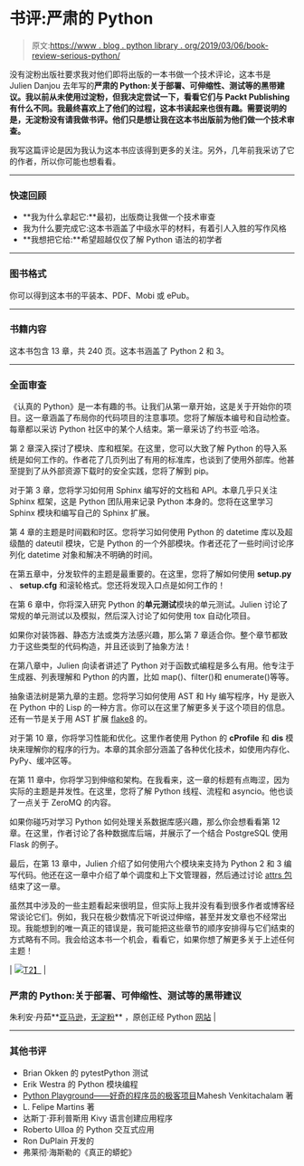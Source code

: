 # 书评:严肃的 Python

> 原文:[https://www . blog . python library . org/2019/03/06/book-review-serious-python/](https://www.blog.pythonlibrary.org/2019/03/06/book-review-serious-python/)

没有淀粉出版社要求我对他们即将出版的一本书做一个技术评论，这本书是 Julien Danjou 去年写的**严肃的 Python:关于部署、可伸缩性、测试等的黑带建议。我以前从未使用过淀粉，但我决定尝试一下，看看它们与 Packt Publishing 有什么不同。我最终喜欢上了他们的过程，这本书读起来也很有趣。需要说明的是，无淀粉没有请我做书评。他们只是想让我在这本书出版前为他们做一个技术审查。**

我写这篇评论是因为我认为这本书应该得到更多的关注。另外，几年前我采访了它的作者，所以你可能也想看看。

* * *

### 快速回顾

*   **我为什么拿起它:**最初，出版商让我做一个技术审查
*   我为什么要完成它:这本书涵盖了中级水平的材料，有着引人入胜的写作风格
*   **我想把它给:**希望超越仅仅了解 Python 语法的初学者

* * *

### 图书格式

你可以得到这本书的平装本、PDF、Mobi 或 ePub。

* * *

### 书籍内容

这本书包含 13 章，共 240 页。这本书涵盖了 Python 2 和 3。

* * *

### 全面审查

《认真的 Python》是一本有趣的书。让我们从第一章开始，这是关于开始你的项目。这一章涵盖了布局你的代码项目的注意事项。您将了解版本编号和自动检查。每章都以采访 Python 社区中的某个人结束。第一章采访了约书亚·哈洛。

第 2 章深入探讨了模块、库和框架。在这里，您可以大致了解 Python 的导入系统是如何工作的。作者花了几页列出了有用的标准库，也谈到了使用外部库。他甚至提到了从外部资源下载时的安全实践，您将了解到 pip。

对于第 3 章，您将学习如何用 Sphinx 编写好的文档和 API。本章几乎只关注 Sphinx 框架，这是 Python 团队用来记录 Python 本身的。您将在这里学习 Sphinx 模块和编写自己的 Sphinx 扩展。

第 4 章的主题是时间戳和时区。您将学习如何使用 Python 的 datetime 库以及超级酷的 dateutil 模块，它是 Python 的一个外部模块。作者还花了一些时间讨论序列化 datetime 对象和解决不明确的时间。

在第五章中，分发软件的主题是最重要的。在这里，您将了解如何使用 **setup.py** 、 **setup.cfg** 和滚轮格式。您还将发现入口点是如何工作的！

在第 6 章中，你将深入研究 Python 的**单元测试**模块的单元测试。Julien 讨论了常规的单元测试以及模拟，然后深入讨论了如何使用 tox 自动化项目。

如果你对装饰器、静态方法或类方法感兴趣，那么第 7 章适合你。整个章节都致力于这些类型的代码构造，并且还谈到了抽象方法！

在第八章中，Julien 向读者讲述了 Python 对于函数式编程是多么有用。他专注于生成器、列表理解和 Python 的内置，比如 map()、filter()和 enumerate()等等。

抽象语法树是第九章的主题。您将学习如何使用 AST 和 Hy 编写程序，Hy 是嵌入在 Python 中的 Lisp 的一种方言。你可以在这里了解更多关于这个项目的信息。还有一节是关于用 AST 扩展 [flake8](http://flake8.pycqa.org/en/latest/) 的。

对于第 10 章，你将学习性能和优化。这里作者使用 Python 的 **cProfile** 和 **dis** 模块来理解你的程序的行为。本章的其余部分涵盖了各种优化技术，如使用内存化、PyPy、缓冲区等。

在第 11 章中，你将学习到伸缩和架构。在我看来，这一章的标题有点晦涩，因为实际的主题是并发性。在这里，您将了解 Python 线程、流程和 asyncio。他也谈了一点关于 ZeroMQ 的内容。

如果你碰巧对学习 Python 如何处理关系数据库感兴趣，那么你会想看看第 12 章。在这里，作者讨论了各种数据库后端，并展示了一个结合 PostgreSQL 使用 Flask 的例子。

最后，在第 13 章中，Julien 介绍了如何使用六个模块来支持为 Python 2 和 3 编写代码。他还在这一章中介绍了单个调度和上下文管理器，然后通过讨论 [attrs 包](http://www.attrs.org/en/stable/)结束了这一章。

虽然其中涉及的一些主题看起来很明显，但实际上我并没有看到很多作者或博客经常谈论它们。例如，我只在极少数情况下听说过伸缩，甚至并发文章也不经常出现。我能想到的唯一真正的错误是，我可能把这些章节的顺序安排得与它们结束的方式略有不同。我会给这本书一个机会，看看它，如果你想了解更多关于上述任何主题！

| [![](../Images/43cee9a7a241c4b5287f65b07746a8f1.png)T2】](https://amzn.to/2ERKUs7) | 

### 严肃的 Python:关于部署、可伸缩性、测试等的黑带建议

朱利安·丹茹**[亚马逊](https://amzn.to/2ERKUs7)，[无淀粉](https://nostarch.com/seriouspython)** ，原创正经 Python [网站](https://serious-python.com/) |

* * *

### 其他书评

*   Brian Okken 的 pytestPython 测试
*   Erik Westra 的 Python 模块编程
*   [Python Playground——好奇的程序员的极客项目](https://www.blog.pythonlibrary.org/2015/12/11/book-review-python-playground-geeky-projects-for-the-curious-programmer/)Mahesh Venkitachalam 著
*   L. Felipe Martins 著
*   达斯丁·菲利普斯用 Kivy 语言创建应用程序
*   Roberto Ulloa 的 Python 交互式应用
*   Ron DuPlain 开发的
*   弗莱彻·海斯勒的《真正的蟒蛇》